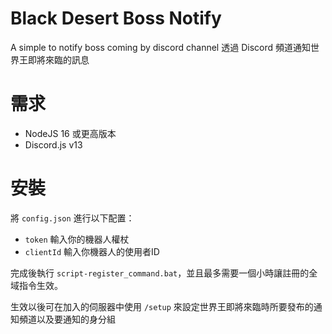 # Black Desert Boss Notify
A simple to notify boss coming by discord channel
透過 Discord 頻道通知世界王即將來臨的訊息

# 需求
* NodeJS 16 或更高版本
* Discord.js v13

# 安裝
將 `config.json` 進行以下配置：
* `token` 輸入你的機器人權杖
* `clientId` 輸入你機器人的使用者ID

完成後執行 `script-register_command.bat`，並且最多需要一個小時讓註冊的全域指令生效。

生效以後可在加入的伺服器中使用 `/setup` 來設定世界王即將來臨時所要發布的通知頻道以及要通知的身分組
